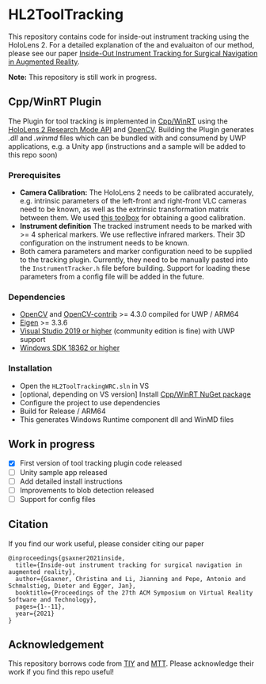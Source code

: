 # HL2ToolTracking

This repository contains code for inside-out instrument tracking using the HoloLens 2. For a detailed explanation of the 
and evaluaiton of our method, please see our paper [Inside-Out Instrument Tracking for Surgical Navigation in Augmented 
Reality]. 

**Note:** This repository is still work in progress. 

## Cpp/WinRT Plugin

The Plugin for tool tracking is implemented in 
[Cpp/WinRT](https://docs.microsoft.com/en-us/windows/uwp/cpp-and-winrt-apis/) using the 
[HoloLens 2 Research Mode API](https://github.com/microsoft/HoloLens2ForCV) and [OpenCV]. Building the Plugin generates
 _.dll_ and _.winmd_ files which can be bundled with and consumend by UWP applications, e.g. a Unity app (instructions 
 and a sample will be added to this repo soon)

### Prerequisites
* **Camera Calibration:** The HoloLens 2 needs to be calibrated accurately, e.g. intrinsic parameters of the left-front 
and right-front VLC 
cameras need to be known, as well as the extrinsic transformation matrix between them. We used [this toolbox] for 
obtaining a good calibration.
* **Instrument definition** The tracked instrument needs to be marked with >= 4 spherical markers. We use reflective 
infrared markers. Their 3D configuration on the instrument needs to be known.
* Both camera parameters and marker configuration need to be supplied to the tracking plugin. Currently, they need to 
be manually pasted into the `InstrumentTracker.h` file before building. Support for loading these parameters from a 
config file will be added in the future.

### Dependencies
* [OpenCV] and [OpenCV-contrib] >= 4.3.0 compiled for UWP / ARM64
* [Eigen] >= 3.3.6
* [Visual Studio 2019 or higher](https://developer.microsoft.com/en-us/windows/downloads) (community edition is fine) 
with UWP support
* [Windows SDK 18362 or higher](https://developer.microsoft.com/en-US/windows/downloads/windows-10-sdk)

### Installation
* Open the `HL2ToolTrackingWRC.sln` in VS
* [optional, depending on VS version] Install 
[Cpp/WinRT NuGet package](https://www.nuget.org/packages/Microsoft.Windows.CppWinRT/)
* Configure the project to use dependencies
* Build for Release / ARM64
* This generates Windows Runtime component dll and WinMD files

## Work in progress
- [x] First version of tool tracking plugin code released
- [ ] Unity sample app released
- [ ] Add detailed install instructions
- [ ] Improvements to blob detection released
- [ ] Support for config files

## Citation
If you find our work useful, please consider citing our paper

    @inproceedings{gsaxner2021inside,
      title={Inside-out instrument tracking for surgical navigation in augmented reality},
      author={Gsaxner, Christina and Li, Jianning and Pepe, Antonio and Schmalstieg, Dieter and Egger, Jan},
      booktitle={Proceedings of the 27th ACM Symposium on Virtual Reality Software and Technology},
      pages={1--11},
      year={2021}
    }

## Acknowledgement
This repository borrows code from [TIY] and [MTT]. Please acknowledge their work if you find this 
repo useful! 

[TIY]: https://github.com/gaschler/tiy
[MTT]: https://github.com/Smorodov/Multitarget-tracker
[OpenCV]: https://github.com/opencv/opencv
[OpenCV-contrib]: https://github.com/opencv/opencv_contrib
[Eigen]: https://eigen.tuxfamily.org/index.php?title=Main_Page
[Inside-Out Instrument Tracking for Surgical Navigation in Augmented Reality]: https://arbook.icg.tugraz.at/schmalstieg/Schmalstieg_402.pdf
[this toolbox]: https://github.com/RobVisLab/camera_calibration
